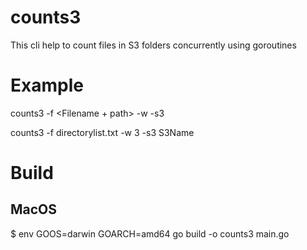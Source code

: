 # counts3
This cli help to count files in S3 folders concurrently using goroutines

# Example
counts3 -f <Filename + path> -w <Number of Workers to run concurrent job> -s3 <S3 Bucket Name>

counts3 -f directorylist.txt -w 3 -s3 S3Name

# Build

## MacOS
$ env GOOS=darwin GOARCH=amd64 go build -o counts3 main.go
